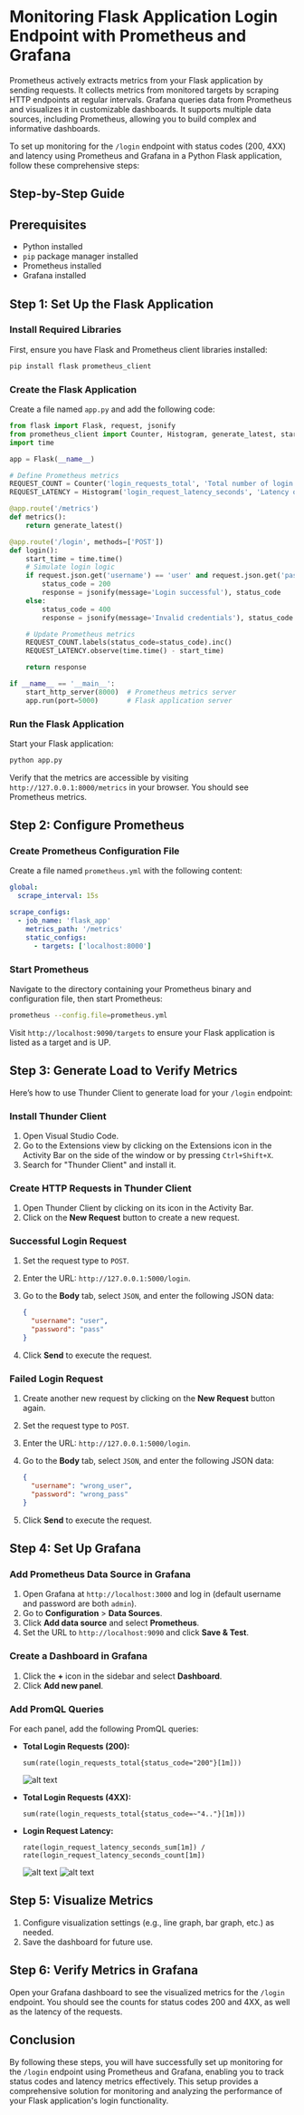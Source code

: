 # Monitoring Flask Application Login Endpoint with Prometheus and Grafana

Prometheus actively extracts metrics from your Flask application by sending requests. It collects metrics from monitored targets by scraping HTTP endpoints at regular intervals. Grafana queries data from Prometheus and visualizes it in customizable dashboards. It supports multiple data sources, including Prometheus, allowing you to build complex and informative dashboards.

To set up monitoring for the `/login` endpoint with status codes (200, 4XX) and latency using Prometheus and Grafana in a Python Flask application, follow these comprehensive steps:

## Step-by-Step Guide

## Prerequisites

- Python installed
- `pip` package manager installed
- Prometheus installed
- Grafana installed

## Step 1: Set Up the Flask Application

### Install Required Libraries

First, ensure you have Flask and Prometheus client libraries installed:

```sh
pip install flask prometheus_client
```

### Create the Flask Application

Create a file named `app.py` and add the following code:

```python
from flask import Flask, request, jsonify
from prometheus_client import Counter, Histogram, generate_latest, start_http_server
import time

app = Flask(__name__)

# Define Prometheus metrics
REQUEST_COUNT = Counter('login_requests_total', 'Total number of login requests', ['status_code'])
REQUEST_LATENCY = Histogram('login_request_latency_seconds', 'Latency of login requests in seconds')

@app.route('/metrics')
def metrics():
    return generate_latest()

@app.route('/login', methods=['POST'])
def login():
    start_time = time.time()
    # Simulate login logic
    if request.json.get('username') == 'user' and request.json.get('password') == 'pass':
        status_code = 200
        response = jsonify(message='Login successful'), status_code
    else:
        status_code = 400
        response = jsonify(message='Invalid credentials'), status_code

    # Update Prometheus metrics
    REQUEST_COUNT.labels(status_code=status_code).inc()
    REQUEST_LATENCY.observe(time.time() - start_time)

    return response

if __name__ == '__main__':
    start_http_server(8000)  # Prometheus metrics server
    app.run(port=5000)       # Flask application server
```

### Run the Flask Application

Start your Flask application:

```sh
python app.py
```

Verify that the metrics are accessible by visiting `http://127.0.0.1:8000/metrics` in your browser. You should see Prometheus metrics.


## Step 2: Configure Prometheus

### Create Prometheus Configuration File

Create a file named `prometheus.yml` with the following content:

```yaml
global:
  scrape_interval: 15s

scrape_configs:
  - job_name: 'flask_app'
    metrics_path: '/metrics'
    static_configs:
      - targets: ['localhost:8000']
```

### Start Prometheus

Navigate to the directory containing your Prometheus binary and configuration file, then start Prometheus:

```sh
prometheus --config.file=prometheus.yml
```

Visit `http://localhost:9090/targets` to ensure your Flask application is listed as a target and is UP.

## Step 3: Generate Load to Verify Metrics

Here’s how to use Thunder Client to generate load for your `/login` endpoint:

### Install Thunder Client

1. Open Visual Studio Code.
2. Go to the Extensions view by clicking on the Extensions icon in the Activity Bar on the side of the window or by pressing `Ctrl+Shift+X`.
3. Search for "Thunder Client" and install it.

### Create HTTP Requests in Thunder Client

1. Open Thunder Client by clicking on its icon in the Activity Bar.
2. Click on the **New Request** button to create a new request.

### Successful Login Request

1. Set the request type to `POST`.
2. Enter the URL: `http://127.0.0.1:5000/login`.
3. Go to the **Body** tab, select `JSON`, and enter the following JSON data:

   ```json
   {
     "username": "user",
     "password": "pass"
   }
   ```

4. Click **Send** to execute the request.

### Failed Login Request

1. Create another new request by clicking on the **New Request** button again.
2. Set the request type to `POST`.
3. Enter the URL: `http://127.0.0.1:5000/login`.
4. Go to the **Body** tab, select `JSON`, and enter the following JSON data:

   ```json
   {
     "username": "wrong_user",
     "password": "wrong_pass"
   }
   ```

5. Click **Send** to execute the request.


## Step 4: Set Up Grafana

### Add Prometheus Data Source in Grafana

1. Open Grafana at `http://localhost:3000` and log in (default username and password are both `admin`).
2. Go to **Configuration** > **Data Sources**.
3. Click **Add data source** and select **Prometheus**.
4. Set the URL to `http://localhost:9090` and click **Save & Test**.

### Create a Dashboard in Grafana

1. Click the **+** icon in the sidebar and select **Dashboard**.
2. Click **Add new panel**.

### Add PromQL Queries

For each panel, add the following PromQL queries:

- **Total Login Requests (200):**

  ```promql
  sum(rate(login_requests_total{status_code="200"}[1m]))
  ```

  ![alt text](./images/login-request-total.PNG)

- **Total Login Requests (4XX):**

  ```promql
  sum(rate(login_requests_total{status_code=~"4.."}[1m]))
  ```

- **Login Request Latency:**

  ```promql
  rate(login_request_latency_seconds_sum[1m]) / rate(login_request_latency_seconds_count[1m])
  ```

  ![alt text](./images/latency-count.PNG)
  ![alt text](./images/latency-count-time.PNG)

## Step 5: Visualize Metrics

1. Configure visualization settings (e.g., line graph, bar graph, etc.) as needed.
2. Save the dashboard for future use.

## Step 6: Verify Metrics in Grafana

Open your Grafana dashboard to see the visualized metrics for the `/login` endpoint. You should see the counts for status codes 200 and 4XX, as well as the latency of the requests.

## Conclusion

By following these steps, you will have successfully set up monitoring for the `/login` endpoint using Prometheus and Grafana, enabling you to track status codes and latency metrics effectively. This setup provides a comprehensive solution for monitoring and analyzing the performance of your Flask application's login functionality.